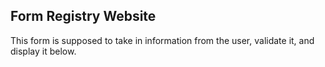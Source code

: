 ## Form Registry Website

This form is supposed to take in information from the user, validate it, and display it below.

